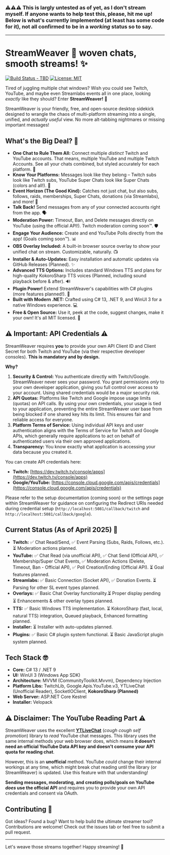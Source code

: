### ⚠️⚠️⚠️ This is largly untested as of yet, as I don't stream myself. If anyone wants to help test this, please, hit me up! Below is what's currently implemented (at least has some code for it), not all confirmed to be in a *working* status so to say.

----

# StreamWeaver 🧵 woven chats, smooth streams! ✨

[![Build Status - TBD]()](#) [![License: MIT](https://img.shields.io/badge/License-MIT-blue.svg?style=flat-square)](LICENSE.txt)

Tired of juggling multiple chat windows? Wish you could see Twitch, YouTube, and maybe even Streamlabs events all in one place, looking *exactly* like they should? Enter **StreamWeaver!** 🎉

StreamWeaver is your friendly, free, and open-source desktop sidekick designed to wrangle the chaos of multi-platform streaming into a single, unified, and *actually useful* view. No more alt-tabbing nightmares or missing important messages!

## What's the Big Deal? 🤔

*   **One Chat to Rule Them All:** Connect multiple *distinct* Twitch and YouTube accounts. That means, multiple YouTube and multiple Twitch Accounts. See all your chats combined, but styled accurately for each platform. 👑
*   **Know Your Platforms:** Messages look like they belong – Twitch subs look like Twitch subs, YouTube Super Chats look like Super Chats (colors and all!). 🎨
*   **Event Horizon (The Good Kind):** Catches not just chat, but also subs, follows, raids, memberships, Super Chats, donations (via Streamlabs), and more! 📢
*   **Talk Back!** Send messages from any of your connected accounts right from the app. 🗣️
*   **Moderation Power:** Timeout, Ban, and Delete messages directly on YouTube (using the official API!). Twitch moderation coming soon™. 🛡️
*   **Engage Your Audience:** Create and end YouTube Polls directly from the app! (Goals coming soon™). 📊
*   **OBS Overlay Included:** A built-in browser source overlay to show your unified chat on stream. Customizable, naturally. 📺
*   **Installer & Auto-Updates:** Easy installation and automatic updates via GitHub Releases (Planned). ✨
*   **Advanced TTS Options:** Includes standard Windows TTS and plans for high-quality KokoroSharp TTS voices (Planned, including sound playback before & after). 🔊
*   **Plugin Power!** Extend StreamWeaver's capabilities with C# plugins (more features planned!). 🔌
*   **Built with Modern .NET:** Crafted using C# 13, .NET 9, and WinUI 3 for a native Windows experience. 💻
*   **Free & Open Source:** Use it, peek at the code, suggest changes, make it your own! It's all MIT licensed. 💖

## ⚠️ Important: API Credentials ⚠️

StreamWeaver requires **you** to provide your own API Client ID and Client Secret for both Twitch and YouTube (via their respective developer consoles). **This is mandatory and by design.**

**Why?**

1.  **Security & Control:** You authenticate directly with Twitch/Google. StreamWeaver never sees your password. You grant permissions *only* to your own developer application, giving you full control over access to your account. Using shared credentials would be a major security risk.
2.  **API Quotas:** Platforms like Twitch and Google impose usage limits (quotas) on API calls. By using your own credentials, your usage is tied to your application, preventing the entire StreamWeaver user base from being blocked if one shared key hits its limit. This ensures fair and reliable access for everyone.
3.  **Platform Terms of Service:** Using individual API keys and user authentication aligns with the Terms of Service for Twitch and Google APIs, which generally require applications to act on behalf of authenticated users via their own approved applications.
4.  **Transparency:** You know exactly what application is accessing your data because you created it.

You can create API credentials here:
*   **Twitch:** [https://dev.twitch.tv/console/apps](https://dev.twitch.tv/console/apps)
*   **Google/YouTube:** [https://console.cloud.google.com/apis/credentials](https://console.cloud.google.com/apis/credentials)

Please refer to the setup documentation (coming soon) or the settings page within StreamWeaver for guidance on configuring the Redirect URIs needed during credential setup (`http://localhost:5081/callback/twitch` and `http://localhost:5081/callback/google`).

## Current Status (As of April 2025) 🚧

*   **Twitch:** ✅ Chat Read/Send, ✅ Event Parsing (Subs, Raids, Follows, etc.). ⏳ Moderation actions planned.
*   **YouTube:** ✅ Chat Read (via unofficial API), ✅ Chat Send (Official API), ✅ Membership/Super Chat Events, ✅ Moderation Actions (Delete, Timeout, Ban - Official API), ✅ Poll Creation/Ending (Official API). ⏳ Goal features planned.
*   **Streamlabs:** ✅ Basic Connection (Socket API), ✅ Donation Events. ⏳ Parsing for other SL event types planned.
*   **Overlays:** ✅ Basic Chat Overlay functionality.⏳ Proper display pending ⏳ Enhancements & other overlay types planned.
*   **TTS:** ✅ Basic Windows TTS implementation. ⏳ KokoroSharp (fast, local, natural TTS) integration, Queued playback, Enhanced formatting planned.
*   **Installer:** ⏳ Installer with auto-updates planned.
*   **Plugins:** ✅ Basic C# plugin system functional. ⏳ Basic JavaScript plugin system planned.

## Tech Stack 🤓

*   **Core:** C# 13 / .NET 9
*   **UI:** WinUI 3 (Windows App SDK)
*   **Architecture:** MVVM (CommunityToolkit.Mvvm), Dependency Injection
*   **Platform Libs:** TwitchLib, Google.Apis.YouTube.v3, YTLiveChat (Unofficial Reader), SocketIOClient, **KokoroSharp (Planned)**
*   **Web Server:** ASP.NET Core Kestrel
*   **Installer:** Velopack

## ⚠️ Disclaimer: The YouTube Reading Part ⚠️

StreamWeaver uses the excellent [**YTLiveChat**](https://github.com/Agash/YTLiveChat) (_cough cough self promotion_) library to *read* YouTube chat messages. This library uses the same internal methods your web browser does, which means **it doesn't need an official YouTube Data API key and doesn't consume your API quota for reading chat**.

However, this is an **unofficial** method. YouTube *could* change their internal workings at any time, which might break chat reading until the library (or StreamWeaver) is updated. Use this feature with that understanding!

**Sending messages, moderating, and creating polls/goals on YouTube *does* use the official API** and requires you to provide your own API credentials and consent via OAuth.

## Contributing 🙏

Got ideas? Found a bug? Want to help build the ultimate streamer tool? Contributions are welcome! Check out the issues tab or feel free to submit a pull request.

---

Let's weave those streams together! Happy streaming! 🚀
